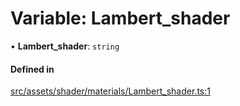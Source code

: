 # Variable: Lambert\_shader

• **Lambert\_shader**: `string`

#### Defined in

[src/assets/shader/materials/Lambert_shader.ts:1](https://github.com/Orillusion/orillusion/blob/main/src/assets/shader/materials/Lambert_shader.ts#L1)

